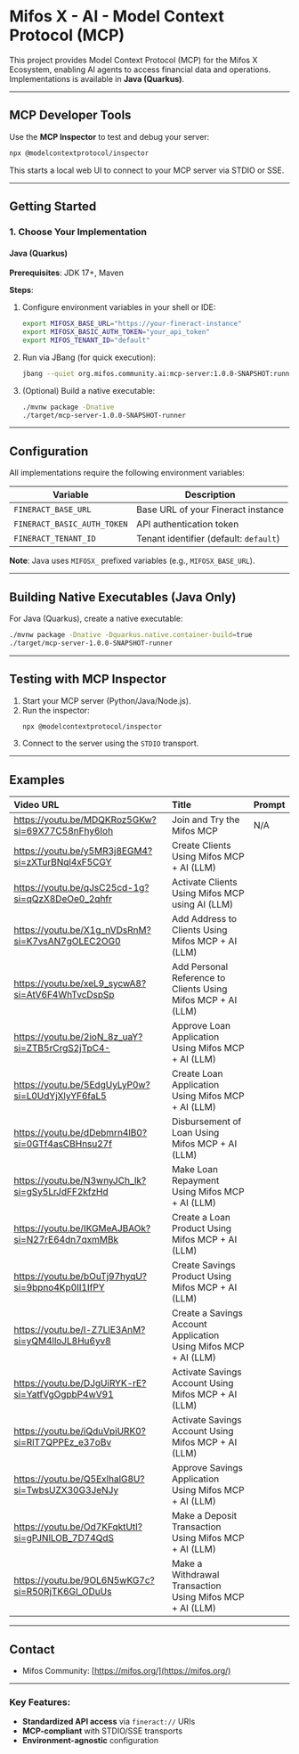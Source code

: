 # Mifos X - AI - Model Context Protocol (MCP) 

This project provides Model Context Protocol (MCP) for the Mifos X Ecosystem, enabling AI agents to access financial data and operations. Implementations is available in **Java (Quarkus)**.

---

## MCP Developer Tools

Use the **MCP Inspector** to test and debug your server:

```bash
npx @modelcontextprotocol/inspector
```

This starts a local web UI to connect to your MCP server via STDIO or SSE.

---

## Getting Started

### 1. Choose Your Implementation

#### **Java (Quarkus)**
**Prerequisites**: JDK 17+, Maven

**Steps**:
1. Configure environment variables in your shell or IDE:
   ```bash
   export MIFOSX_BASE_URL="https://your-fineract-instance"
   export MIFOSX_BASIC_AUTH_TOKEN="your_api_token"
   export MIFOS_TENANT_ID="default"
   ```
2. Run via JBang (for quick execution):
   ```bash
   jbang --quiet org.mifos.community.ai:mcp-server:1.0.0-SNAPSHOT:runner
   ```
3. (Optional) Build a native executable:
   ```bash
   ./mvnw package -Dnative
   ./target/mcp-server-1.0.0-SNAPSHOT-runner
   ```

---

## Configuration

All implementations require the following environment variables:

| Variable               | Description                          |
|------------------------|--------------------------------------|
| `FINERACT_BASE_URL`    | Base URL of your Fineract instance   |
| `FINERACT_BASIC_AUTH_TOKEN` | API authentication token |
| `FINERACT_TENANT_ID`   | Tenant identifier (default: `default`) |

**Note**: Java uses `MIFOSX_` prefixed variables (e.g., `MIFOSX_BASE_URL`).

---

## Building Native Executables (Java Only)

For Java (Quarkus), create a native executable:
```bash
./mvnw package -Dnative -Dquarkus.native.container-build=true
./target/mcp-server-1.0.0-SNAPSHOT-runner
```

---

## Testing with MCP Inspector

1. Start your MCP server (Python/Java/Node.js).
2. Run the inspector:
   ```bash
   npx @modelcontextprotocol/inspector
   ```
3. Connect to the server using the `STDIO` transport.

---

## Examples

| Video URL | Title | Prompt |
| :--- | :--- | :--- |
| https://youtu.be/MDQKRoz5GKw?si=69X77C58nFhy6Ioh | Join and Try the Mifos MCP | N/A |
| https://youtu.be/y5MR3j8EGM4?si=zXTurBNql4xF5CGY | Create Clients Using Mifos MCP + AI (LLM) | |
| https://youtu.be/qJsC25cd-1g?si=qQzX8DeOe0_2qhfr | Activate Clients Using Mifos MCP using AI (LLM) | |
| https://youtu.be/X1g_nVDsRnM?si=K7vsAN7gOLEC2OG0 | Add Address to Clients Using Mifos MCP + AI (LLM) | |
| https://youtu.be/xeL9_sycwA8?si=AtV6F4WhTvcDspSp | Add Personal Reference to Clients Using Mifos MCP + AI (LLM) | |
| https://youtu.be/2ioN_8z_uaY?si=ZTB5rCrgS2jTpC4- | Approve Loan Application Using Mifos MCP + AI (LLM) | |
| https://youtu.be/5EdgUyLyP0w?si=L0UdYjXlyYF6faL5 | Create Loan Application Using Mifos MCP + AI (LLM) | |
| https://youtu.be/dDebmrn4lB0?si=0GTf4asCBHnsu27f | Disbursement of Loan Using Mifos MCP + AI (LLM) | |
| https://youtu.be/N3wnyJCh_Ik?si=gSy5LrJdFF2kfzHd | Make Loan Repayment Using Mifos MCP + AI (LLM) | |
| https://youtu.be/IKGMeAJBAOk?si=N27rE64dn7qxmMBk | Create a Loan Product Using Mifos MCP + AI (LLM) | |
| https://youtu.be/bOuTj97hyqU?si=9bpno4Kp0II1IfPY | Create Savings Product Using Mifos MCP + AI (LLM) | |
| https://youtu.be/l-Z7LlE3AnM?si=yQM4lloJL8Hu6yv8 | Create a Savings Account Application Using Mifos MCP + AI (LLM) | |
| https://youtu.be/DJgUiRYK-rE?si=YatfVgOgpbP4wV91 | Activate Savings Account Using Mifos MCP + AI (LLM) | |
| https://youtu.be/iQduVpiURK0?si=RlT7QPPEz_e37oBv | Activate Savings Account Using Mifos MCP + AI (LLM) | |
| https://youtu.be/Q5ExlhalG8U?si=TwbsUZX30G3JeNJy | Approve Savings Application Using Mifos MCP + AI (LLM) | |
| https://youtu.be/Od7KFqktUtI?si=gPJNlLOB_7D74QdS | Make a Deposit Transaction Using Mifos MCP + AI (LLM) | |
| https://youtu.be/9OL6N5wKG7c?si=R50RjTK6GI_ODuUs | Make a Withdrawal Transaction Using Mifos MCP + AI (LLM) | |
---

## Contact

- Mifos Community: [https://mifos.org/](https://mifos.org/)
---

### Key Features:
- **Standardized API access** via `fineract://` URIs
- **MCP-compliant** with STDIO/SSE transports
- **Environment-agnostic** configuration

